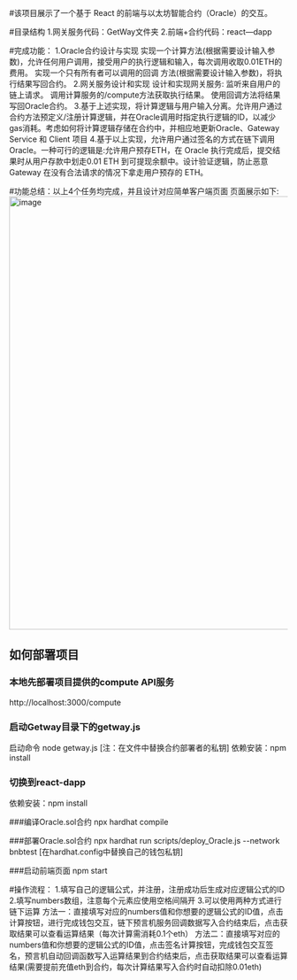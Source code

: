 #该项目展示了一个基于 React 的前端与以太坊智能合约（Oracle）的交互。

#目录结构
1.网关服务代码：GetWay文件夹
2.前端+合约代码：react—dapp

#完成功能：
1.Oracle合约设计与实现
实现一个计算方法(根据需要设计输入参数)，允许任何用户调用，接受用户的执行逻辑和输入，每次调用收取0.01ETH的费用。
实现一个只有所有者可以调用的回调 方法(根据需要设计输入参数)，将执行结果写回合约。
2.网关服务设计和实现
设计和实现网关服务:
监听来自用户的链上请求。
调用计算服务的/compute方法获取执行结果。
使用回调方法将结果写回Oracle合约。
3.基于上述实现，将计算逻辑与用户输入分离。允许用户通过合约方法预定义/注册计算逻辑，并在Oracle调用时指定执行逻辑的ID，以减少gas消耗。考虑如何将计算逻辑存储在合约中，并相应地更新Oracle、Gateway Service 和 Client 项目
4.基于以上实现，允许用户通过签名的方式在链下调用 Oracle。一种可行的逻辑是:允许用户预存ETH，在 Oracle 执行完成后，提交结果时从用户存款中划走0.01 ETH 到可提现余额中。设计验证逻辑，防止恶意 Gateway 在没有合法请求的情况下拿走用户预存的 ETH。

#功能总结：以上4个任务均完成，并且设计对应简单客户端页面 页面展示如下:
<img width="783" alt="image" src="https://github.com/tjgljs/Eng-R1-phone-17340332001/assets/110324972/48f265b2-79cb-4289-82ef-dd92db6e173d">

## 如何部署项目

### 本地先部署项目提供的compute API服务 
http://localhost:3000/compute

### 启动Getway目录下的getway.js
启动命令 node getway.js [注：在文件中替换合约部署者的私钥]
依赖安装：npm install 

### 切换到react-dapp 

依赖安装：npm install 

###编译Oracle.sol合约 npx hardhat compile

###部署Oracle.sol合约 npx hardhat run scripts/deploy_Oracle.js --network bnbtest  [在hardhat.config中替换自己的钱包私钥]

###启动前端页面 npm start 

#操作流程：
1.填写自己的逻辑公式，并注册，注册成功后生成对应逻辑公式的ID
2.填写numbers数组，注意每个元素应使用空格间隔开
3.可以使用两种方式进行链下运算
方法一：直接填写对应的numbers值和你想要的逻辑公式的ID值，点击计算按钮，进行完成钱包交互，链下预言机服务回调数据写入合约结束后，点击获取结果可以查看运算结果（每次计算需消耗0.1个eth）
方法二：直接填写对应的numbers值和你想要的逻辑公式的ID值，点击签名计算按钮，完成钱包交互签名，预言机自动回调函数写入运算结果到合约结束后，点击获取结果可以查看运算结果(需要提前充值eth到合约，每次计算结果写入合约时自动扣除0.01eth)








